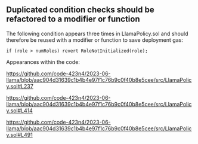 ## Duplicated condition checks should be refactored to a modifier or function

The following condition appears three times in LlamaPolicy.sol and should therefore be reused with a modifier or function to save deployment gas:

```solidity
if (role > numRoles) revert RoleNotInitialized(role);
```

Appearances within the code:

https://github.com/code-423n4/2023-06-llama/blob/aac904d31639c1b4b4e97f1c76b9c0f40b8e5cee/src/LlamaPolicy.sol#L237

https://github.com/code-423n4/2023-06-llama/blob/aac904d31639c1b4b4e97f1c76b9c0f40b8e5cee/src/LlamaPolicy.sol#L414

https://github.com/code-423n4/2023-06-llama/blob/aac904d31639c1b4b4e97f1c76b9c0f40b8e5cee/src/LlamaPolicy.sol#L491